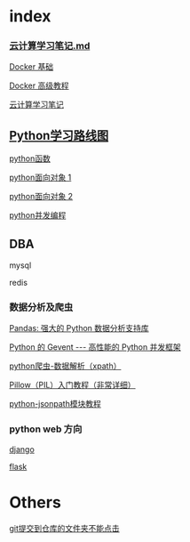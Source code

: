 # index

### [云计算学习笔记.md](./云计算学习笔记.md)

[Docker 基础](./Cloud-Main/Docker详细教程/Docker基础详细笔记/README.md)

[Docker 高级教程](./Cloud-Main/Docker详细教程/Docker高级详细笔记/README.md)

[云计算学习笔记](https://github.com/yangle92/mynotes/blob/master/%E4%BA%91%E8%AE%A1%E7%AE%97%E5%AD%A6%E4%B9%A0%E7%AC%94%E8%AE%B0.md)



## [Python学习路线图](https://www.itbaizhan.com/python-map.html)

[python函数](https://blog.csdn.net/yolo2016/article/details/128679705?spm=1001.2014.3001.5501)

[python面向对象 1](https://github.com/yangle92/mynotes/blob/master/python.%E9%9D%A2%E5%90%91%E5%AF%B9%E8%B1%A1.md)

[python面向对象 2](https://blog.csdn.net/yolo2016/article/details/128678192?spm=1001.2014.3001.5501)

[python并发编程](https://github.com/yangle92/mynotes/blob/master/Python%E5%B9%B6%E5%8F%91%E7%BC%96%E7%A8%8B.md)



## DBA

mysql

redis



###  数据分析及爬虫

[Pandas: 强大的 Python 数据分析支持库](https://pypandas.cn/docs/)

[Python 的 Gevent --- 高性能的 Python 并发框架](https://blog.csdn.net/freeking101/article/details/53097420)

[python爬虫-数据解析（xpath）](https://blog.csdn.net/qq_43710889/article/details/115059579)

[Pillow（PIL）入门教程（非常详细）](http://c.biancheng.net/pillow/)

[python-jsonpath模块教程](https://blog.csdn.net/nd211314555/article/details/88426529)



### python web 方向

[django](https://github.com/yangle92/mynotes/blob/master/django.md)

[flask](https://github.com/yangle92/mynotes/blob/master/flask.md)

# Others

[git提交到仓库的文件夹不能点击](https://blog.csdn.net/qq_45718618/article/details/121299431)